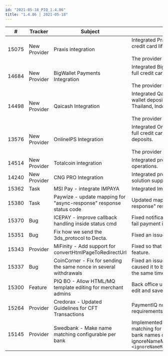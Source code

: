 ```yaml
--- 
id: "2021-05-18_PIQ_1.4.86"
title: "1.4.86 | 2021-05-18"
--- 
```



| #     | Tracker      | Subject                                                            | Description                                                                                                                                                                                                                                                                                     |
|-------|--------------|--------------------------------------------------------------------|-------------------------------------------------------------------------------------------------------------------------------------------------------------------------------------------------------------------------------------------------------------------------------------------------|
| 15075 | New Provider | Praxis integration                                                 | Integrated Praxis, a new credit card solution that supports the full credit card lifecycle and WebRedirect deposits and withdrawals. <br/><br/>The provider integration manual will be uploaded soon.                                                                                           |
| 14684 | New Provider | BigWallet Payments Integration                                     | Integrated BigWpay, a new credit card solution that supports the full credit card lifecycle. <br/><br/>The provider integration manual will be uploaded soon.                                                                                                                                   |
| 14498 | New Provider | Qaicash Integration                                                | Integrated Qaicash, supporting different payment options (bank, wallet deposit and withdrawal) via web redirections in Japan, Thailand, Indonesia, Vietnam and others. <br/><br/>The provider integration manual will be uploaded soon.                                                         |
| 13576 | New Provider | OnlineIPS Integration                                              | Integrated OnlineIPS, a new credit card solution that supports the full credit card lifecycle with external MPI support and Boleto deposits. <br/><br/>The provider integration manual will be uploaded soon.                                                                                   |
| 14514 | New Provider | Totalcoin integration                                              | Integrated provider TotalCoin that supports cash deposit operations.                                                                                                                                                                                                                            |
| 14240 | New Provider | CNG PRO Integration                                                | Integrated provider BigeDirect (CNG PRO) which is a webredirect solution supporting credit card and bank deposits.                                                                                                                                                                              |
| 15362 | Task         | MSI Pay - integrate IMPAYA                                         | Integrated Impaya deposit (WebRedirectDeposit) via MSI Pay.                                                                                                                                                                                                                                     |
| 15380 | Task         | Paywize - update mapping for "async-response" response status code | Updated mappings for "async-response" and "async-form-response" response status codes.                                                                                                                                                                                                          |
| 15370 | Bug          | ICEPAY - improve callback handling inside status cmd               | Fixed notification validation in status cmd, and made sure to not fail payment if the status API call failed.                                                                                                                                                                                   |
| 15351 | Bug          | Fix how we send the 3ds_protocol to Decta.                         | Fixed an issue in the "pay" request to Decta when using 3DS2.                                                                                                                                                                                                                                  |
| 15343 | Provider     | MiFinity - Add support for convertHtmlPageToRedirectUrl            | Fixed so that MiFinity uses the convertHtmlPageToRedirectUrl feature.                                                                                                                                                                                                                           |
| 15337 | Bug          | CoinCorner - Fix for sending the same nonce in several withdrawals | Fixed an issue with how the nonce parameter is calculated which caused it to be the same if several withdrawals were initiated at the same time.                                                                                                                                                |
| 15300 | Feature      | PIQ BO - Allow HTML/MQ template editing for merchant admins        | Back office users with role ROLE_MERCHANT_ADMIN can now edit and save HTML and MQ templates.                                                                                                                                                                                                    |
| 15264 | Provider     | Credorax - Updated Guidelines for CFT Transactions                 | PaymentIQ now complies with new CFT Transactions requirements from Credorax.                                                                                                                                                                                                                    |
| 15145 | Provider     | Swedbank - Make name matching configurable per bank                | Implemented new feature to make it possible to ignore the name matching for specific banks. The feature is used by adding the bank names of the banks to ignore in the config setting ignoreNameMatchingForBanks , for example: `<ignoreNameMatchingForBanks>BANK1<ignoreNameMatchingForBanks>` |
